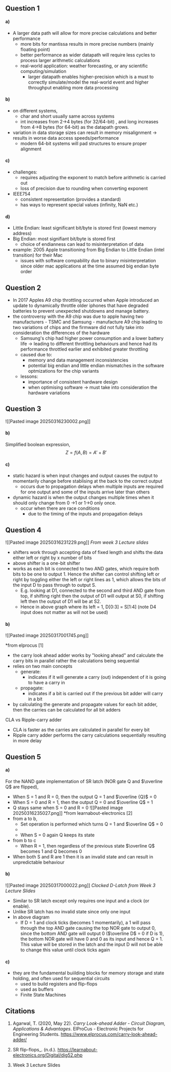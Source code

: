 ## Question 1
#### a)
-   A larger data path will allow for more precise calculations and better performance
	-  more bits for mantissa results in more precise numbers (mainly floating point)
	- better performance as wider datapath will require less cycles to process larger arithmetic calculations 
	- real-world application: weather forecasting, or any scientific computing/simulation
		- larger datapath enables higher-precision which is a must to correctly simulate/model the real-world event and higher throughput enabling more data processing
#### b)
- on different systems, 
	- char and short usually same across systems
	- int increases from 2->4 bytes (for 32/64-bit) , and long increases from 4->8 bytes (for 64-bit) as the datapath grows.
- variation in data storage sizes can result in memory misalignment -> results in worse data access speeds/performance
	- modern 64-bit systems will pad structures to ensure proper alignment
#### c)
- challenges:
	- requires adjusting the exponent to match before arithmetic is carried out
	- loss of precision due to rounding when converting exponent
- IEEE754
	- consistent representation (provides a standard)
	- has ways to represent special values (infinity, NaN etc.) 
#### d)
- Little Endian: least significant bit/byte is stored first (lowest memory address)
- Big Endian: most signifiant bit/byte is stored first
	- choice of endianness can lead to misinterpretation of data 
- example: 2005 Apple transitioning from Big Endian to Little Endian (intel transition) for their Mac 
	- issues with software compability due to binary misinterpretation since older mac applications at the time assumed big endian  byte order

## Question 2
- In 2017 Apples A9 chip throttling occurred when Apple introduced an update to dynamically throttle older iphones that have degraded batteries to prevent unexpected shutdowns and manage battery.
- the controversy with the A9 chip was due to apple having two manufacturers - TSMC and Samsung - manufacture A9 chip leading to two variations of chips and the firmware did not fully take into consideration the differences of the hardware
	- Samsung's chip had higher power consumption and a lower battery life -> leading to different throttling behaviours and hence had its performance throttled earlier and exhibited greater throttling
	- caused due to:
		- memory and data management inconsistencies
		- potential big endian and little endian mismatches in the software optmizations for the chip variants
	- lessons:
		- importance of consistent hardware design
		- when optimising software -> must take into consideration the hardware variations
## Question 3
![[Pasted image 20250316230002.png]]
#### b)
Simplified boolean expression,
$$
Z = f(A,B) = A' + B'
$$
#### c)
- static hazard is when input changes and output causes the output to momentarily change before stablising at the back to the correct output
	- occurs due to propagation delays when multiple inputs are required for one output and some of the inputs arrive later than others 
- dynamic hazard is when the output changes multiple times when it should only change from 
  0 ->1 or 1->0 only once.
	- occur when there are race conditions
		- due to the timing of the inputs and propagation delays

## Question 4
![[Pasted image 20250316231229.png]]
*From week 3 Lecture slides*
- shifters work through accepting data of fixed length and shifts the data either left or right by x number of bits
- above shifter is a one-bit shifter
- works as each bit is connected to two AND gates, which require both bits to be one to output 1. Hence the shifter can control shifting left or right by toggling either the left or right lines as 1, which allows the bits of the input D to pass through to output S.
	- E.g. looking at D1, connected to the second and third AND gate from top, if shifting right then the output of D1 will output at S0, if shifting left then the output of D1 will be at S2.
	- Hence in above graph where its left = 1, D\[0:3] = S\[1:4] (note D4 input does not matter as will not be used)

#### b)
![[Pasted image 20250317001745.png]]

*from elprocus \[1]
- the carry look ahead adder works by "looking ahead"  and calculate the carry bits in parallel rather the calculations being sequential
-  relies on two main concepts
	- generate:
		- indicates if it will generate a carry (out) independent of it is going to have a carry in
	- propagate:
		- indicates if a bit is carried out if the previous bit adder will carry in a bit
- by calculating the generate and propagate values for each bit adder, then the carries can be calculated for all bit adders

CLA vs Ripple-carry adder
- CLA is faster as the carries are calculated in parallel for every bit
- Ripple carry adder performs the carry calculations sequentially resulting in more delay

## Question 5
#### a)

For the NAND gate implementation of SR latch (NOR gate Q and $\overline Q$ are flipped),
- When S = 1 and R = 0, then the output Q = 1 and $\overline {Q}$ = 0
- When S = 0 and R = 1, then the output Q = 0 and $\overline Q$ = 1
- Q stays same when S = 0 and R = 0
![[Pasted image 20250316235027.png]]
*from learnabout-electronics \[2]
- from a to b,
	- Set operation is performed which turns Q = 1 and $\overline Q$ = 0
	- 
	- When S = 0 again Q keeps its state
- from b to c
	- When R = 1, then regardless of the previous state $\overline Q$ becomes 1 and Q becomes 0
- When both S and R are 1 then it is an invalid state and can result in unpredictable behaviour
#### b)
![[Pasted image 20250317000022.png]]
*Clocked D-Latch from Week 3 Lecture Slides*
- Similar to SR latch except only requires one input and a clock (or enable).
- Unlike SR latch has no invalid state since only one input
- In above diagram
	- If D = 1 and clock ticks (becomes 1 momentarily), a 1 will pass through the top AND gate causing the top NOR gate to output 0, since the bottom AND gate will output 0 ($\overline D$ = 0 if D is 1), the bottom NOR gate will have 0 and 0 as its input and hence Q = 1. This value will be stored in the latch and the input D will not be able to change this value until clock ticks again
#### c)
- they are the fundamental buiilding blocks for memory storage and state holding, and often used for sequential circuits
	- used to build registers and flip-flops
	- used as buffers
	- Finite State Machines














<div style="page-break-after: always;"></div>

## Citations

1. Agarwal, T. (2020, May 22). _Carry Look-ahead Adder - Circuit Diagram, Applications & Advantages_. ElProCus - Electronic Projects for Engineering Students. https://www.elprocus.com/carry-look-ahead-adder/

2. SR flip-flops_. (n.d.). https://learnabout-electronics.org/Digital/dig52.php

3.  Week 3 Lecture Slides
	